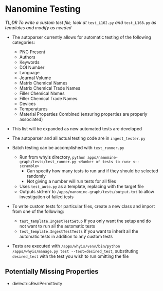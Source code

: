 # Nanomine Testing
*TL;DR To write a custom test file, look at* `test_L102.py` *and* `test_L168.py` *as templates and modify as needed*

* The autoparser currently allows for automatic testing of the following categories:
  * PNC Present
  * Authors
  * Keywords
  * DOI Number
  * Language
  * Journal Volume
  * Matrix Chemical Names
  * Matrix Chemical Trade Names
  * Filler Chemical Names
  * Filler Chemical Trade Names
  * Devices
  * Temperatures
  * Material Properties Combined (ensuring properties are properly associated)
* This list will be expanded as new automated tests are developed

* The autoparser and all actual testing code are in `ingest_tester.py`

* Batch testing can be accomplished with `test_runner.py`
  * Run from whyis directory, `python apps/nanomine-graph/tests/test_runner.py <Number of tests to run> <--scramble>`
    * Can specify how many tests to run and if they should be selected randomly
    * Not giving a number will run tests for all files
  * Uses `test_auto.py` as a template, replacing <FILENAME HERE> with the target file
  * Outputs std-err to `/apps/nanomine-graph/tests/output.txt` to allow investigation of failed tests

* To write custom tests for particular files, create a new class and import from one of the following:
  * `test_template.IngestTestSetup` if you only want the setup and do not want to run all the automatic tests
  * `test_template.IngestTestTests` if you want to inherit all the automatic tests in addition to any custom tests
* Tests are executed with `/apps/whyis/venv/bin/python /apps/whyis/manage.py test --test=desired_test`, substituting `desired_test` with the test you wish to run omitting the file

## Potentially Missing Properties
* dielectricRealPermittivity